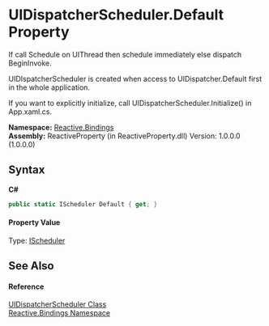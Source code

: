 # UIDispatcherScheduler.Default Property 
 


If call Schedule on UIThread then schedule immediately else dispatch BeginInvoke.

UIDIspatcherScheduler is created when access to UIDispatcher.Default first in the whole application.

If you want to explicitly initialize, call UIDispatcherScheduler.Initialize() in App.xaml.cs.


**Namespace:**&nbsp;<a href="c3971206-685a-088e-bb60-d89f59135b99">Reactive.Bindings</a><br />**Assembly:**&nbsp;ReactiveProperty (in ReactiveProperty.dll) Version: 1.0.0.0 (1.0.0.0)

## Syntax

**C#**<br />
``` C#
public static IScheduler Default { get; }
```


#### Property Value
Type: <a href="http://msdn2.microsoft.com/en-us/library/hh229149" target="_blank">IScheduler</a>

## See Also


#### Reference
<a href="064a2cee-8fb9-c8f2-ba65-a46d37a74c9e">UIDispatcherScheduler Class</a><br /><a href="c3971206-685a-088e-bb60-d89f59135b99">Reactive.Bindings Namespace</a><br />
